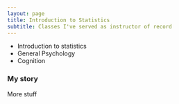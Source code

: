 ```yaml
---
layout: page
title: Introduction to Statistics
subtitle: Classes I've served as instructor of record
---
```




- Introduction to statistics
- General Psychology
- Cognition



### My story

More stuff
